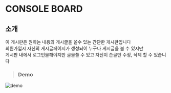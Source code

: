
<h1>CONSOLE BOARD</h1>
  


## 소개 
이 게시판은 원하는 내용의 게시글을 쓸수 있는 간단한 게시판입니다<br>
회원가입시 자신의 게시글페이지가 생성되어 누구나 게시글을 볼 수 있지만 <br>
게시판 내에서 로그인을해야지만 글을쓸 수 있고 자신이 쓴글만 수정, 삭제 할 수 있습니다<br>
> ### Demo
>
![demo](data/board.gif)
